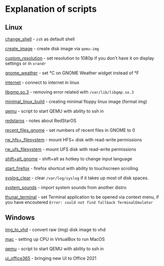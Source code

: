 # Explanation of scripts

## Linux

[change_shell](https://github.com/ercan1104/usual-commands/blob/main/Linux/change_shell.sh) \- `zsh` as default shell

[create_image](https://github.com/ercan1104/usual-commands/blob/main/Linux/create_image.sh) \- create disk image via `qemu-img`

[custom_resolution](https://github.com/ercan1104/usual-commands/blob/main/Linux/custom_resolution.sh) \- set resolution to 1080p if you don't have it on display settings or in `xrandr`

[gnome_weather](https://github.com/ercan1104/usual-commands/blob/main/Linux/gnome_weather.sh) \- set °С on GNOME Weather widget instead of °F

[internet](https://github.com/ercan1104/usual-commands/blob/main/Linux/internet.sh) \- connect to internet in linux

[libgmp.so.3](https://github.com/ercan1104/usual-commands/blob/main/Linux/libgmp.so.3.sh) \- removing error related with `/var/lib/libgmp.so.3`

[minimal_linux_build](https://github.com/ercan1104/usual-commands/blob/main/Linux/minimal_linux_build.md) \- creating minimal floppy linux image (format img)

[qemu](https://github.com/ercan1104/usual-commands/blob/main/Linux/qemu.sh) \- script to start QEMU with ability to ssh in

[redstaros](https://github.com/ercan1104/usual-commands/blob/main/Linux/redstaros.md) - notes about RedStarOS

[recent_files_gnome](https://github.com/ercan1104/usual-commands/blob/main/Linux/recent_files_gnome.sh) \- set numbers of recent files in GNOME to 0

[rw_hfs+_filesystem](https://github.com/ercan1104/usual-commands/blob/main/Linux/rw_hfs+_filesystem.sh) \- mount HFS+ disk with read-write permissions

[rw_ufs_filesystem](https://github.com/ercan1104/usual-commands/blob/main/Linux/rw_ufs_filesystem.sh) \- mount UFS disk with read-write permissions

[shift+alt_gnome](https://github.com/ercan1104/usual-commands/blob/main/Linux/shift+alt_gnome.sh) \- shift+alt as hotkey to change input language

[start_firefox](https://github.com/ercan1104/usual-commands/blob/main/Linux/start_firefox.sh) \- firefox shortcut with ability to touchscreen scrolling

[syslog_clear](https://github.com/ercan1104/usual-commands/blob/main/Linux/syslog_clear.sh) \- clear `/var/log/syslog` if it takes up most of disk spaces.

[system_sounds](https://github.com/ercan1104/usual-commands/blob/main/Linux/system_sounds.md) \- import system sounds from another distro

[thunar_terminal](https://github.com/ercan1104/usual-commands/blob/main/Linux/thunar_terminal.md) \- set Terminal application to be opened via context menu, if you have encoutered `Error: could not find fallback TerminalEmulator`

## Windows

[img_to_vhd](https://github.com/ercan1104/usual-commands/blob/main/Windows/img_to_vhd.bat) \- convert raw (img) disk image to vhd

[mac](https://github.com/ercan1104/usual-commands/blob/main/Windows/mac.bat) \- setting up CPU in VirtualBox to run MacOS

[qemu](https://github.com/ercan1104/usual-commands/blob/main/Windows/qemu.bat) \- script to start QEMU with ability to ssh in

[ui_office365](https://github.com/ercan1104/usual-commands/blob/main/Windows/ui_office365.reg) \- bringing new UI to Office 2021
